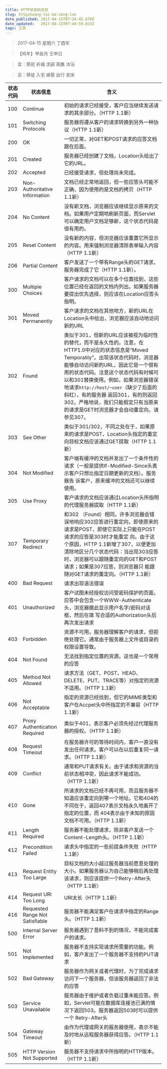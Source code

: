 ```yaml
---
title: HTTP状态码总览
slug: httpzhuang-tai-ma-zong-lan
date_published: 2017-04-15T07:26:45.678Z
date_updated:   2017-04-15T07:44:59.023Z
tags: 工具
---
```


> 2017-04-15 星期六 丁酉年

> 【鸡年】甲辰月 壬申日

> 宜：祭祀 祈福 求嗣 斋醮 沐浴

> 忌：移徙 入宅 嫁娶 出行 安床

|状态代码|状态信息|含义|
|---|---|---|
|100|Continue|初始的请求已经接受，客户应当继续发送请求的其余部分。（HTTP 1.1新）|
|101|Switching Protocols|服务器将遵从客户的请求转换到另外一种协议（HTTP 1.1新）|
|200|OK|一切正常，对GET和POST请求的应答文档跟在后面。|
|201|Created|服务器已经创建了文档，Location头给出了它的URL。|
|202|Accepted|已经接受请求，但处理尚未完成。|
|203|Non-Authoritative Information|文档已经正常地返回，但一些应答头可能不正确，因为使用的是文档的拷贝（HTTP 1.1新）|
|204|No Content|没有新文档，浏览器应该继续显示原来的文档。如果用户定期地刷新页面，而Servlet可以确定用户文档足够新，这个状态代码是很有用的。|
|205|Reset Content|没有新的内容，但浏览器应该重置它所显示的内容。用来强制浏览器清除表单输入内容（HTTP 1.1新）|
|206|Partial Content|客户发送了一个带有Range头的GET请求，服务器完成了它（HTTP 1.1新）。|
|300|Multiple Choices|客户请求的文档可以在多个位置找到，这些位置已经在返回的文档内列出。如果服务器要提出优先选择，则应该在Location应答头指明。|
|301|Moved Permanently|客户请求的文档在其他地方，新的URL在Location头中给出，浏览器应该自动地访问新的URL|
|302|Found|类似于301，但新的URL应该被视为临时性的替代，而不是永久性的。注意，在HTTP1.0中对应的状态信息是“Moved Temporatily”。出现该状态代码时，浏览器能够自动访问新的URL，因此它是一个很有用的状态代码。注意这个状态代码有时候可以和301替换使用。例如，如果浏览器错误地请求`http://host/~user`（缺少了后面的斜杠），有的服务器 返回301，有的则返回302。严格地说，我们只能假定只有当原来的请求是GET时浏览器才会自动重定向。请参见307。|
|303|See Other|类似于301/302，不同之处在于，如果原来的请求是POST，Location头指定的重定向目标文档应该通过GET提取（HTTP 1.1新）|
|304|Not Modified|客户端有缓冲的文档并发出了一个条件性的请求（一般是提供If-Modified-Since头表示客户只想比指定日期更新的文档）。服务器告 诉客户，原来缓冲的文档还可以继续使用。|
|305|Use Proxy|客户请求的文档应该通过Location头所指明的代理服务器提取（HTTP 1.1新）|
|307|Temporary Redirect|和302 （Found）相同。许多浏览器会错误地响应302应答进行重定向，即使原来的请求是POST，即使它实际上只能在POST请求的应答是303时才能重定 向。由于这个原因，HTTP 1.1新增了307，以便更加清除地区分几个状态代码：当出现303应答时，浏览器可以跟随重定向的GET和POST请求；如果是307应答，则浏览器只 能跟随对GET请求的重定向。（HTTP 1.1新）|
|400|Bad Request|请求出现语法错误|
|401|Unauthorized|客户试图未经授权访问受密码保护的页面。应答中会包含一个WWW-Authenticate头，浏览器据此显示用户名字/密码对话框，然后在填 写合适的Authorization头后再次发出请求|
|403|Forbidden|资源不可用。服务器理解客户的请求，但拒绝处理它。通常由于服务器上文件或目录的权限设置导致。|
|404|Not Found|无法找到指定位置的资源。这也是一个常用的应答|
|405|Method Not Allowed|请求方法（GET、POST、HEAD、DELETE、PUT、TRACE等）对指定的资源不适用。（HTTP 1.1新）|
|406|Not Acceptable|指定的资源已经找到，但它的MIME类型和客户在Accpet头中所指定的不兼容（HTTP 1.1新）|
|407|Proxy Authentication Required|类似于401，表示客户必须先经过代理服务器的授权。（HTTP 1.1新）|
|408|Request Timeout|在服务器许可的等待时间内，客户一直没有发出任何请求。客户可以在以后重复同一请求。（HTTP 1.1新）|
|409|Conflict|通常和PUT请求有关。由于请求和资源的当前状态相冲突，因此请求不能成功。（HTTP 1.1新）|
|410|Gone|所请求的文档已经不再可用，而且服务器不知道应该重定向到哪一个地址。它和404的不同在于，返回407表示文档永久地离开了指定的位置，而 404表示由于未知的原因文档不可用。（HTTP 1.1新）|
|411|Length Required|服务器不能处理请求，除非客户发送一个Content-Length头。（HTTP 1.1新）|
|412|Precondition Failed|请求头中指定的一些前提条件失败（HTTP 1.1新）|
|413|Request Entity Too Large|目标文档的大小超过服务器当前愿意处理的大小。如果服务器认为自己能够稍后再处理该请求，则应该提供一个Retry-After头（HTTP 1.1新）|
|414|Request URI Too Long|URI太长（HTTP 1.1新）|
|416|Requested Range Not Satisfiable|服务器不能满足客户在请求中指定的Range头。（HTTP 1.1新）|
|500|Internal Server Error|服务器遇到了意料不到的情况，不能完成客户的请求。|
|501|Not Implemented|服务器不支持实现请求所需要的功能。例如，客户发出了一个服务器不支持的PUT请求|
|502|Bad Gateway|服务器作为网关或者代理时，为了完成请求访问下一个服务器，但该服务器返回了非法的应答|
|503|Service Unavailable|服务器由于维护或者负载过重未能应答。例如，Servlet可能在数据库连接池已满的情况下返回503。服务器返回503时可以提供一个 Retry-After头|
|504|Gateway Timeout|由作为代理或网关的服务器使用，表示不能及时地从远程服务器获得应答。（HTTP 1.1新）|
|505|HTTP Version Not Supported|服务器不支持请求中所指明的HTTP版本。（HTTP 1.1新）|
